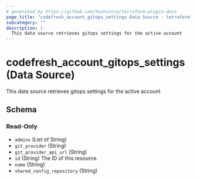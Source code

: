 ```yaml
---
# generated by https://github.com/hashicorp/terraform-plugin-docs
page_title: "codefresh_account_gitops_settings Data Source - terraform-provider-codefresh"
subcategory: ""
description: |-
  This data source retrieves gitops settings for the active account
---
```


# codefresh_account_gitops_settings (Data Source)

This data source retrieves gitops settings for the active account



<!-- schema generated by tfplugindocs -->
## Schema

### Read-Only

- `admins` (List of String)
- `git_provider` (String)
- `git_provider_api_url` (String)
- `id` (String) The ID of this resource.
- `name` (String)
- `shared_config_repository` (String)


